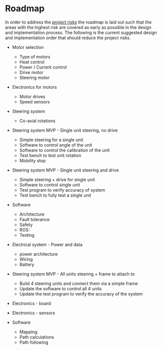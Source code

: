 # Roadmap

In order to address the [project risks](README.md#project-risks) the roadmap is laid out such that
the areas with the highest risk are covered as early as possible in the design and implementation
process. The following is the current suggested design and implementation order that should reduce
the project risks.

* Motor selection
  * Type of motors
  * Heat control
  * Power / Current control
  * Drive motor
  * Steering motor

* Electronics for motors
  * Motor drives
  * Speed sensors

* Steering system
  * Co-axial rotations

* Steering system MVP - Single unit steering, no drive
  * Simple steering for a single unit
  * Software to control angle of the unit
  * Software to control the calibration of the unit
  * Test bench to test unit rotation
  * Mobility stop

* Steering system MVP - Single unit steering and drive
  * Simple steering + drive for single unit
  * Software to control single unit
  * Test program to verify accuracy of system
  * Test bench to fully test a single unit

* Software
  * Architecture
  * Fault tolerance
  * Safety
  * ROS:
  * Testing

* Electrical system - Power and data
  * power architecture
  * Wiring
  * Battery

* Steering system MVP - All units steering + frame to attach to
  * Build 4 steering units and connect them via a simple frame
  * Update the software to control all 4 units
  * Update the test program to verify the accuracy of the system

* Electronics - board

* Electronics - sensors

* Software
  * Mapping
  * Path calculations
  * Path following